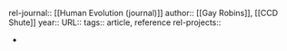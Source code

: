 rel-journal:: [[Human Evolution (journal)]]
author:: [[Gay Robins]], [[CCD Shute]]
year::
URL::
tags:: article, reference
rel-projects::

-
